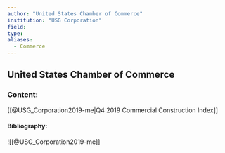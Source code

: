 ```yaml
---
author: "United States Chamber of Commerce"
institution: "USG Corporation"
field:
type:
aliases:
  - Commerce
---
```


## United States Chamber of Commerce

### Content:
[[@USG_Corporation2019-me|Q4 2019 Commercial Construction Index]]

#### Bibliography:

![[@USG_Corporation2019-me]]